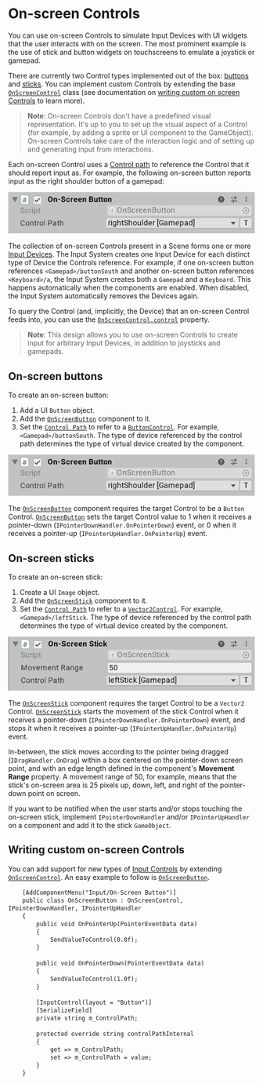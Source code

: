 # On-screen Controls

You can use on-screen Controls to simulate Input Devices with UI widgets that the user interacts with on the screen. The most prominent example is the use of stick and button widgets on touchscreens to emulate a joystick or gamepad.

There are currently two Control types implemented out of the box: [buttons](#on-screen-buttons) and [sticks](#on-screen-sticks). You can implement custom Controls by extending the base [`OnScreenControl`](../api/UnityEngine.InputSystem.OnScreen.OnScreenControl.html) class (see documentation on [writing custom on screen Controls](#writing-custom-on-screen-controls) to learn more).

>__Note__: On-screen Controls don't have a predefined visual representation. It's up to you to set up the visual aspect of a Control (for example, by adding a sprite or UI component to the GameObject). On-screen Controls take care of the interaction logic and of setting up and generating input from interactions.

Each on-screen Control uses a [Control path](Controls.md#control-paths) to reference the Control that it should report input as. For example, the following on-screen button reports input as the right shoulder button of a gamepad:

![OnScreenButton](Images/OnScreenButton.png)

The collection of on-screen Controls present in a Scene forms one or more [Input Devices](Devices.md). The Input System creates one Input Device for each distinct type of Device the Controls reference. For example, if one on-screen button references `<Gamepad>/buttonSouth` and another on-screen button references `<Keyboard>/a`, the Input System creates both a `Gamepad` and a `Keyboard`. This happens automatically when the components are enabled. When disabled, the Input System automatically removes the Devices again.

To query the Control (and, implicitly, the Device) that an on-screen Control feeds into, you can use the [`OnScreenControl.control`](../api/UnityEngine.InputSystem.OnScreen.OnScreenControl.html#UnityEngine_InputSystem_OnScreen_OnScreenControl_control) property.

>__Note__: This design allows you to use on-screen Controls to create input for arbitrary Input Devices, in addition to joysticks and gamepads.

## On-screen buttons

To create an on-screen button:

1. Add a UI `Button` object.
2. Add the [`OnScreenButton`](../api/UnityEngine.InputSystem.OnScreen.OnScreenButton.html) component to it.
3. Set the [`Control Path`](../api/UnityEngine.InputSystem.OnScreen.OnScreenControl.html#controlPath) to refer to a [`ButtonControl`](../api/UnityEngine.InputSystem.Controls.ButtonControl.html). For example, `<Gamepad>/buttonSouth`. The type of device referenced by the control path determines the type of virtual device created by the component.

![OnScreenButton](Images/OnScreenButton.png)

The [`OnScreenButton`](../api/UnityEngine.InputSystem.OnScreen.OnScreenButton.html) component requires the target Control to be a `Button` Control. [`OnScreenButton`](../api/UnityEngine.InputSystem.OnScreen.OnScreenButton.html) sets the target Control value to 1 when it receives a pointer-down (`IPointerDownHandler.OnPointerDown`) event, or 0 when it receives a pointer-up (`IPointerUpHandler.OnPointerUp`) event.

## On-screen sticks

To create an on-screen stick:

1. Create a UI `Image` object.
2. Add the [`OnScreenStick`](../api/UnityEngine.InputSystem.OnScreen.OnScreenStick.html) component to it.
3. Set the [`Control Path`](../api/UnityEngine.InputSystem.OnScreen.OnScreenControl.html#controlPath) to refer to a [`Vector2Control`](../api/UnityEngine.InputSystem.Controls.Vector2Control.html). For example, `<Gamepad>/leftStick`. The type of device referenced by the control path determines the type of virtual device created by the component.

![OnScreenStick](Images/OnScreenStick.png)

The [`OnScreenStick`](../api/UnityEngine.InputSystem.OnScreen.OnScreenStick.html) component requires the target Control to be a `Vector2` Control. [`OnScreenStick`](../api/UnityEngine.InputSystem.OnScreen.OnScreenStick.html) starts the movement of the stick Control when it receives a pointer-down (`IPointerDownHandler.OnPointerDown`) event, and stops it when it receives a pointer-up (`IPointerUpHandler.OnPointerUp`) event.

In-between, the stick moves according to the pointer being dragged (`IDragHandler.OnDrag`) within a box centered on the pointer-down screen point, and with an edge length  defined in the component's __Movement Range__ property. A movement range of 50, for example, means that the stick's on-screen area is 25 pixels up, down, left, and right of the pointer-down point on screen.

If you want to be notified when the user starts and/or stops touching the on-screen stick, implement `IPointerDownHandler` and/or `IPointerUpHandler` on a component and add it to the stick `GameObject`.

## Writing custom on-screen Controls

You can add support for new types of [Input Controls](Controls.md) by extending [`OnScreenControl`](../api/UnityEngine.InputSystem.OnScreen.OnScreenControl.html). An easy example to follow is [`OnScreenButton`](../api/UnityEngine.InputSystem.OnScreen.OnScreenButton.html).

```CSharp
    [AddComponentMenu("Input/On-Screen Button")]
    public class OnScreenButton : OnScreenControl, IPointerDownHandler, IPointerUpHandler
    {
        public void OnPointerUp(PointerEventData data)
        {
            SendValueToControl(0.0f);
        }

        public void OnPointerDown(PointerEventData data)
        {
            SendValueToControl(1.0f);
        }

        [InputControl(layout = "Button")]
        [SerializeField]
        private string m_ControlPath;

        protected override string controlPathInternal
        {
            get => m_ControlPath;
            set => m_ControlPath = value;
        }
    }
```
